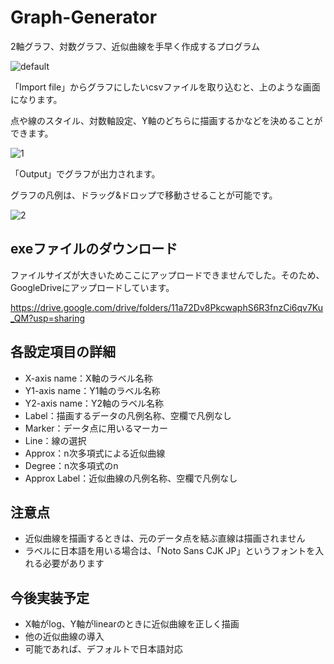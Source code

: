 # Graph-Generator
2軸グラフ、対数グラフ、近似曲線を手早く作成するプログラム

![default](https://user-images.githubusercontent.com/44617952/48715137-aa673300-ec57-11e8-9dc2-a57e71c80f59.PNG)

「Import file」からグラフにしたいcsvファイルを取り込むと、上のような画面になります。

点や線のスタイル、対数軸設定、Y軸のどちらに描画するかなどを決めることができます。

![1](https://user-images.githubusercontent.com/44617952/48715196-cbc81f00-ec57-11e8-8256-0a61a882a89e.PNG)


「Output」でグラフが出力されます。

グラフの凡例は、ドラッグ&ドロップで移動させることが可能です。

![2](https://user-images.githubusercontent.com/44617952/48715210-d5518700-ec57-11e8-8fa9-24b75eb1823c.PNG)

## exeファイルのダウンロード

ファイルサイズが大きいためここにアップロードできませんでした。そのため、GoogleDriveにアップロードしています。

https://drive.google.com/drive/folders/11a72Dv8PkcwaphS6R3fnzCi6qv7Ku_QM?usp=sharing

## 各設定項目の詳細

- X-axis name：X軸のラベル名称
- Y1-axis name：Y1軸のラベル名称
- Y2-axis name：Y2軸のラベル名称
- Label：描画するデータの凡例名称、空欄で凡例なし
- Marker：データ点に用いるマーカー
- Line：線の選択
- Approx：n次多項式による近似曲線
- Degree：n次多項式のn
- Approx Label：近似曲線の凡例名称、空欄で凡例なし

## 注意点

- 近似曲線を描画するときは、元のデータ点を結ぶ直線は描画されません
- ラベルに日本語を用いる場合は、「Noto Sans CJK JP」というフォントを入れる必要があります

## 今後実装予定

- X軸がlog、Y軸がlinearのときに近似曲線を正しく描画
- 他の近似曲線の導入
- 可能であれば、デフォルトで日本語対応
